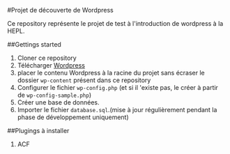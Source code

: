 #Projet de découverte de Wordpress

Ce repository représente le projet de test à l'introduction de wordpress à la HEPL.

##Gettings started

1. Cloner ce repository
2. Télécharger [ Wordpress ](https://wordpress.org/)
3. placer le contenu Wordpress à la racine du projet sans écraser le dossier `wp-content` présent dans ce repository
4. Configurer le fichier `wp-config.php` (et si il 'existe pas, le créer à partir de `wp-config-sample.php`)
5. Créer une base de données.
6. Importer le fichier `database.sql`.(mise à jour régulièrement pendant la phase de développement uniquement)

##Plugings à installer
1. ACF